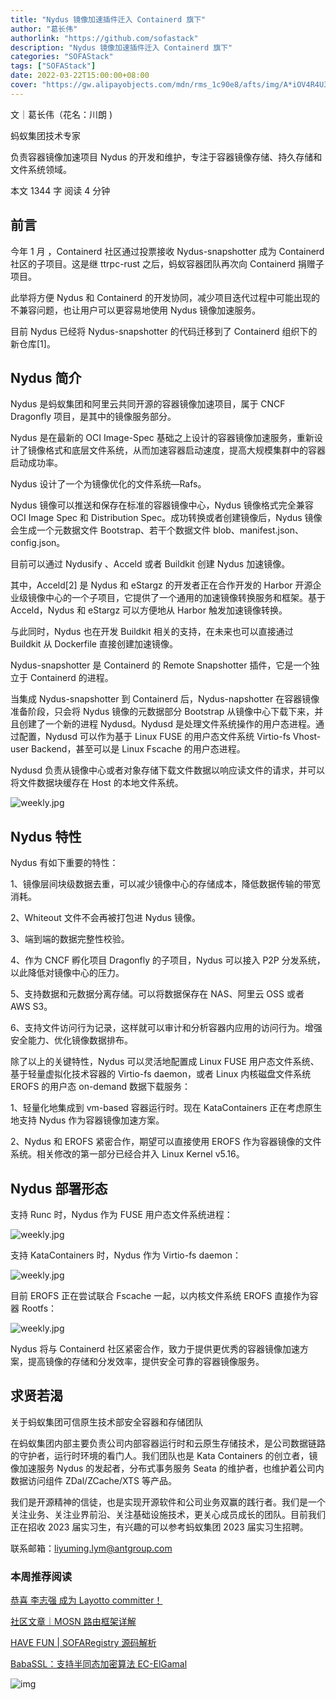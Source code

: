 ```yaml
---
title: "Nydus 镜像加速插件迁入 Containerd 旗下"
author: "葛长伟"
authorlink: "https://github.com/sofastack"
description: "Nydus 镜像加速插件迁入 Containerd 旗下"
categories: "SOFAStack"
tags: ["SOFAStack"]
date: 2022-03-22T15:00:00+08:00
cover: "https://gw.alipayobjects.com/mdn/rms_1c90e8/afts/img/A*iOV4R4U3YrgAAAAAAAAAAAAAARQnAQ"
---
```


文｜葛长伟（花名：川朗 )

蚂蚁集团技术专家

负责容器镜像加速项目 Nydus 的开发和维护，专注于容器镜像存储、持久存储和文件系统领域。

本文 1344 字 阅读 4 分钟

## 前言

今年 1 月 ，Containerd 社区通过投票接收 Nydus-snapshotter 成为 Containerd 社区的子项目。这是继 ttrpc-rust 之后，蚂蚁容器团队再次向 Containerd 捐赠子项目。

此举将方便 Nydus 和 Containerd 的开发协同，减少项目迭代过程中可能出现的不兼容问题，也让用户可以更容易地使用 Nydus 镜像加速服务。

目前 Nydus 已经将 Nydus-snapshotter 的代码迁移到了 Containerd 组织下的新仓库[1]。

## Nydus 简介

Nydus 是蚂蚁集团和阿里云共同开源的容器镜像加速项目，属于 CNCF Dragonfly 项目，是其中的镜像服务部分。

Nydus 是在最新的 OCI Image-Spec 基础之上设计的容器镜像加速服务，重新设计了镜像格式和底层文件系统，从而加速容器启动速度，提高大规模集群中的容器启动成功率。

Nydus 设计了一个为镜像优化的文件系统—Rafs。

Nydus 镜像可以推送和保存在标准的容器镜像中心，Nydus 镜像格式完全兼容 OCI Image Spec 和 Distribution Spec。成功转换或者创建镜像后，Nydus 镜像会生成一个元数据文件 Bootstrap、若干个数据文件 blob、manifest.json、config.json。

目前可以通过 Nydusify 、Acceld 或者 Buildkit 创建 Nydus 加速镜像。

其中，Acceld[2] 是 Nydus 和 eStargz 的开发者正在合作开发的 Harbor 开源企业级镜像中心的一个子项目，它提供了一个通用的加速镜像转换服务和框架。基于 Acceld，Nydus 和 eStargz 可以方便地从 Harbor 触发加速镜像转换。

与此同时，Nydus 也在开发 Buildkit 相关的支持，在未来也可以直接通过 Buildkit 从 Dockerfile 直接创建加速镜像。

Nydus-snapshotter 是 Containerd 的 Remote Snapshotter 插件，它是一个独立于 Containerd 的进程。

当集成 Nydus-snapshotter 到 Containerd 后，Nydus-napshotter 在容器镜像准备阶段，只会将 Nydus 镜像的元数据部分 Bootstrap 从镜像中心下载下来，并且创建了一个新的进程 Nydusd。Nydusd 是处理文件系统操作的用户态进程。通过配置，Nydusd 可以作为基于 Linux FUSE 的用户态文件系统 Virtio-fs Vhost-user Backend，甚至可以是 Linux Fscache 的用户态进程。

Nydusd 负责从镜像中心或者对象存储下载文件数据以响应读文件的请求，并可以将文件数据块缓存在 Host 的本地文件系统。

![weekly.jpg](https://gw.alipayobjects.com/mdn/rms_1c90e8/afts/img/A*WoD0QadciPEAAAAAAAAAAAAAARQnAQ)

## Nydus 特性

Nydus 有如下重要的特性：

1、镜像层间块级数据去重，可以减少镜像中心的存储成本，降低数据传输的带宽消耗。

2、Whiteout 文件不会再被打包进 Nydus 镜像。

3、端到端的数据完整性校验。

4、作为 CNCF 孵化项目 Dragonfly 的子项目，Nydus 可以接入 P2P 分发系统，以此降低对镜像中心的压力。

5、支持数据和元数据分离存储。可以将数据保存在 NAS、阿里云 OSS 或者 AWS S3。

6、支持文件访问行为记录，这样就可以审计和分析容器内应用的访问行为。增强安全能力、优化镜像数据排布。

除了以上的关键特性，Nydus 可以灵活地配置成 Linux FUSE 用户态文件系统、基于轻量虚拟化技术容器的 Virtio-fs daemon，或者 Linux 内核磁盘文件系统 EROFS 的用户态 on-demand 数据下载服务：

1、轻量化地集成到 vm-based 容器运行时。现在 KataContainers 正在考虑原生地支持 Nydus 作为容器镜像加速方案。

2、Nydus 和 EROFS 紧密合作，期望可以直接使用 EROFS 作为容器镜像的文件系统。相关修改的第一部分已经合并入 Linux Kernel v5.16。

## Nydus 部署形态

支持 Runc 时，Nydus 作为 FUSE 用户态文件系统进程：

![weekly.jpg](https://gw.alipayobjects.com/mdn/rms_1c90e8/afts/img/A*osChSKuvbQsAAAAAAAAAAAAAARQnAQ)

支持 KataContainers 时，Nydus 作为 Virtio-fs daemon：

![weekly.jpg](https://gw.alipayobjects.com/mdn/rms_1c90e8/afts/img/A*OhiJT60GYKUAAAAAAAAAAAAAARQnAQ)

目前 EROFS 正在尝试联合 Fscache 一起，以内核文件系统 EROFS 直接作为容器 Rootfs：

![weekly.jpg](https://gw.alipayobjects.com/mdn/rms_1c90e8/afts/img/A*jNQHQ6ViMiEAAAAAAAAAAAAAARQnAQ)

Nydus 将与 Containerd 社区紧密合作，致力于提供更优秀的容器镜像加速方案，提高镜像的存储和分发效率，提供安全可靠的容器镜像服务。

## 求贤若渴

关于蚂蚁集团可信原生技术部安全容器和存储团队

在蚂蚁集团内部主要负责公司内部容器运行时和云原生存储技术，是公司数据链路的守护者，运行时环境的看门人。我们团队也是 Kata Containers 的创立者，镜像加速服务 Nydus 的发起者，分布式事务服务 Seata 的维护者，也维护着公司内数据访问组件 ZDal/ZCache/XTS 等产品。

我们是开源精神的信徒，也是实现开源软件和公司业务双赢的践行者。我们是一个关注业务、关注业界前沿、关注基础设施技术，更关心成员成长的团队。目前我们正在招收 2023 届实习生，有兴趣的可以参考蚂蚁集团 2023 届实习生招聘。

联系邮箱：<liyuming.lym@antgroup.com>

### 本周推荐阅读  

[恭喜 李志强 成为 Layotto committer！](https://mp.weixin.qq.com/s?__biz=MzUzMzU5Mjc1Nw==&mid=2247503983&idx=1&sn=853b65c3fdc213cc85f510dba463b84c&chksm=faa33fb5cdd4b6a3da2921ae51022910413f5e589024d620c4de5abe29deacc90eca52e8e5e2&scene=21)

[社区文章｜MOSN 路由框架详解](https://mp.weixin.qq.com/s?__biz=MzUzMzU5Mjc1Nw==&mid=2247503655&idx=1&sn=dfb174aa2c09e65505c738e5105618ba&chksm=faa320fdcdd4a9eb65036678ea1507578ed639435b7ca8c670202dc2a7597614984d9c4d11aa&scene=21)

[HAVE FUN | SOFARegistry 源码解析](https://mp.weixin.qq.com/s?__biz=MzUzMzU5Mjc1Nw==&mid=2247502760&idx=1&sn=2980bf857055853220934944c42fd2af&chksm=faa32472cdd4ad641cb062e0c3bb5ec5b46dafba1ea25b19d774ebdac2704ae610994511874b&scene=21)

[BabaSSL：支持半同态加密算法 EC-ElGamal](https://mp.weixin.qq.com/s?__biz=MzUzMzU5Mjc1Nw==&mid=2247502645&idx=1&sn=efb490d530f4254a8b12dff89714ace7&chksm=faa324efcdd4adf9119222551a407da68e388fd1b3f652fc034860fee9d687311e2136bbd28c&scene=21)

![img](https://gw.alipayobjects.com/mdn/rms_1c90e8/afts/img/A*8G5NRZ7UEToAAAAAAAAAAAAAARQnAQ)
